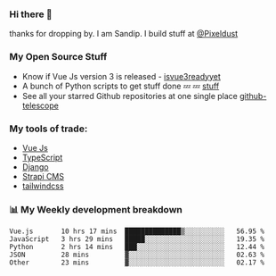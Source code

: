 ### Hi there 👋

thanks for dropping by.
I am Sandip. I build stuff at [@Pixeldust](github.com/pixeldust-in/)

###  **My Open Source Stuff**

 - Know if Vue Js version 3 is released -  [isvue3readyyet](https://github.com/sandiprb/isvue3readyyet)
 - A bunch of Python scripts to get stuff done 💤 💤 [stuff](https://github.com/sandiprb/stuff)
 - See all your starred Github repositories at one single place [github-telescope](https://github.com/sandiprb/github-telescope)



###  **My tools of trade:**
 - [Vue Js](https://github.com/vuejs/vue/)
 - [TypeScript](https://github.com/microsoft/TypeScript)
 - [Django](github.com/django/django)
 - [Strapi CMS](github.com/strapi/strapi)
 - [tailwindcss](https://github.com/tailwindlabs/tailwindcss)


###  📊 **My Weekly development breakdown**
<!--START_SECTION:waka-->
```text
Vue.js       10 hrs 17 mins  ██████████████▒░░░░░░░░░░   56.95 % 
JavaScript   3 hrs 29 mins   █████░░░░░░░░░░░░░░░░░░░░   19.35 % 
Python       2 hrs 14 mins   ███░░░░░░░░░░░░░░░░░░░░░░   12.44 % 
JSON         28 mins         ▓░░░░░░░░░░░░░░░░░░░░░░░░   02.63 % 
Other        23 mins         ▓░░░░░░░░░░░░░░░░░░░░░░░░   02.17 % 
```
<!--END_SECTION:waka-->
